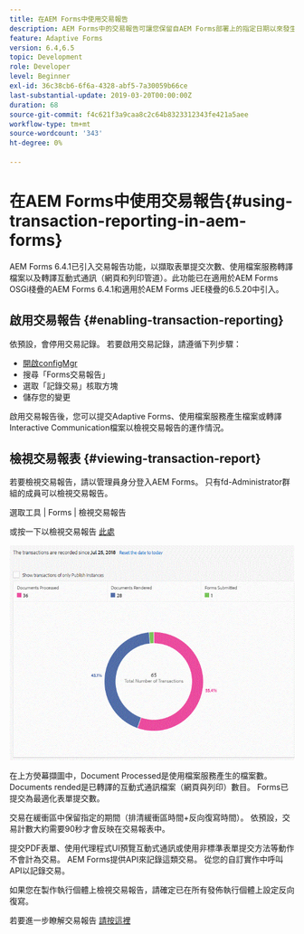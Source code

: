 ```yaml
---
title: 在AEM Forms中使用交易報告
description: AEM Forms中的交易報告可讓您保留自AEM Forms部署上的指定日期以來發生的所有交易的計數。
feature: Adaptive Forms
version: 6.4,6.5
topic: Development
role: Developer
level: Beginner
exl-id: 36c38cb6-6f6a-4328-abf5-7a30059b66ce
last-substantial-update: 2019-03-20T00:00:00Z
duration: 68
source-git-commit: f4c621f3a9caa8c2c64b8323312343fe421a5aee
workflow-type: tm+mt
source-wordcount: '343'
ht-degree: 0%

---
```


# 在AEM Forms中使用交易報告{#using-transaction-reporting-in-aem-forms}

AEM Forms 6.4.1已引入交易報告功能，以擷取表單提交次數、使用檔案服務轉譯檔案以及轉譯互動式通訊（網頁和列印管道）。此功能已在適用於AEM Forms OSGi棧疊的AEM Forms 6.4.1和適用於AEM Forms JEE棧疊的6.5.20中引入。

## 啟用交易報告 {#enabling-transaction-reporting}

依預設，會停用交易記錄。 若要啟用交易記錄，請遵循下列步驟：

* [開啟configMgr](http://localhost:4502/system/console/configMgr)
* 搜尋「Forms交易報告」
* 選取「記錄交易」核取方塊
* 儲存您的變更

啟用交易報告後，您可以提交Adaptive Forms、使用檔案服務產生檔案或轉譯Interactive Communication檔案以檢視交易報告的運作情況。

## 檢視交易報表 {#viewing-transaction-report}

若要檢視交易報告，請以管理員身分登入AEM Forms。 只有fd-Administrator群組的成員可以檢視交易報告。

選取工具 | Forms | 檢視交易報告

或按一下以檢視交易報告 [此處](http://localhost:4502/mnt/overlay/fd/transaction/gui/content/report.html)

![交易報告](assets/transactionreporting.gif)

在上方熒幕擷圖中，Document Processed是使用檔案服務產生的檔案數。 Documents rended是已轉譯的互動式通訊檔案（網頁與列印）數目。 Forms已提交為最適化表單提交數。

交易在緩衝區中保留指定的期間（排清緩衝區時間+反向復寫時間）。 依預設，交易計數大約需要90秒才會反映在交易報表中。

提交PDF表單、使用代理程式UI預覽互動式通訊或使用非標準表單提交方法等動作不會計為交易。 AEM Forms提供API來記錄這類交易。 從您的自訂實作中呼叫API以記錄交易。

如果您在製作執行個體上檢視交易報告，請確定已在所有發佈執行個體上設定反向復寫。

若要進一步瞭解交易報告 [請按這裡](https://helpx.adobe.com/experience-manager/6-4/forms/using/transaction-reports-overview.html)
